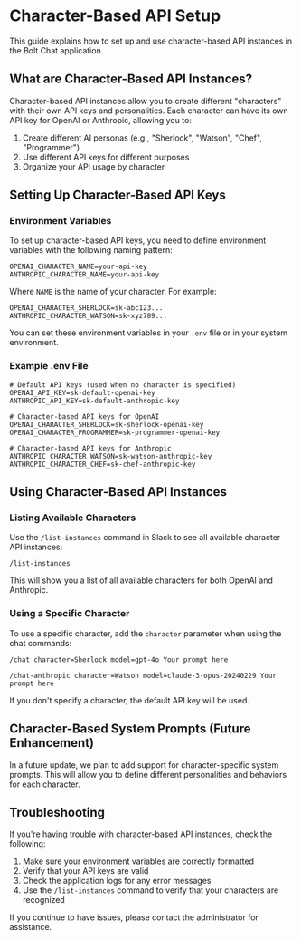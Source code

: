 # Character-Based API Setup

This guide explains how to set up and use character-based API instances in the Bolt Chat application.

## What are Character-Based API Instances?

Character-based API instances allow you to create different "characters" with their own API keys and personalities. Each character can have its own API key for OpenAI or Anthropic, allowing you to:

1. Create different AI personas (e.g., "Sherlock", "Watson", "Chef", "Programmer")
2. Use different API keys for different purposes
3. Organize your API usage by character

## Setting Up Character-Based API Keys

### Environment Variables

To set up character-based API keys, you need to define environment variables with the following naming pattern:

```
OPENAI_CHARACTER_NAME=your-api-key
ANTHROPIC_CHARACTER_NAME=your-api-key
```

Where `NAME` is the name of your character. For example:

```
OPENAI_CHARACTER_SHERLOCK=sk-abc123...
ANTHROPIC_CHARACTER_WATSON=sk-xyz789...
```

You can set these environment variables in your `.env` file or in your system environment.

### Example .env File

```
# Default API keys (used when no character is specified)
OPENAI_API_KEY=sk-default-openai-key
ANTHROPIC_API_KEY=sk-default-anthropic-key

# Character-based API keys for OpenAI
OPENAI_CHARACTER_SHERLOCK=sk-sherlock-openai-key
OPENAI_CHARACTER_PROGRAMMER=sk-programmer-openai-key

# Character-based API keys for Anthropic
ANTHROPIC_CHARACTER_WATSON=sk-watson-anthropic-key
ANTHROPIC_CHARACTER_CHEF=sk-chef-anthropic-key
```

## Using Character-Based API Instances

### Listing Available Characters

Use the `/list-instances` command in Slack to see all available character API instances:

```
/list-instances
```

This will show you a list of all available characters for both OpenAI and Anthropic.

### Using a Specific Character

To use a specific character, add the `character` parameter when using the chat commands:

```
/chat character=Sherlock model=gpt-4o Your prompt here
```

```
/chat-anthropic character=Watson model=claude-3-opus-20240229 Your prompt here
```

If you don't specify a character, the default API key will be used.

## Character-Based System Prompts (Future Enhancement)

In a future update, we plan to add support for character-specific system prompts. This will allow you to define different personalities and behaviors for each character.

## Troubleshooting

If you're having trouble with character-based API instances, check the following:

1. Make sure your environment variables are correctly formatted
2. Verify that your API keys are valid
3. Check the application logs for any error messages
4. Use the `/list-instances` command to verify that your characters are recognized

If you continue to have issues, please contact the administrator for assistance.